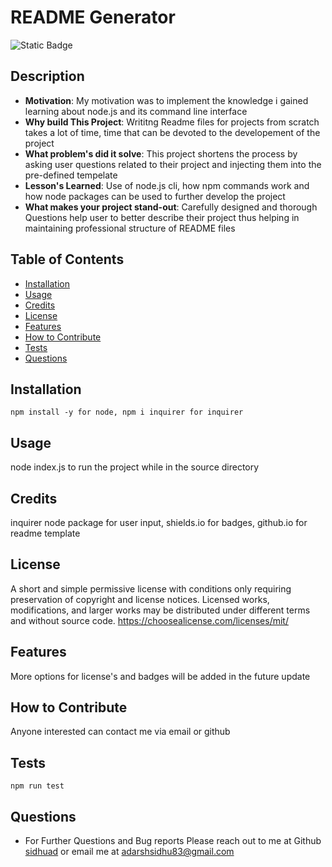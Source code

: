 
# README Generator

![Static Badge](https://img.shields.io/badge/License-MIT-green)

## Description

- **Motivation**: My motivation was to implement the knowledge i gained learning about node.js and its command line interface
- **Why build This Project**: Writitng Readme files for projects from scratch takes a lot of time, time that can be devoted to the developement of the project 
- **What problem's did it solve**: This project shortens the process by asking user questions related to their project and injecting  them into the pre-defined tempelate
- **Lesson's Learned**: Use of node.js cli, how npm commands work and how node packages can be used to further develop the project
- **What makes your project stand-out**: Carefully designed and thorough Questions help user to better describe their project thus helping in maintaining professional structure of README files

## Table of Contents

- [Installation](#installation)
- [Usage](#usage)
- [Credits](#credits)
- [License](#license)
- [Features](#features)
- [How to Contribute](#how-to-contribute)
- [Tests](#tests)
- [Questions](#questions)

## Installation
```
npm install -y for node, npm i inquirer for inquirer
```

## Usage
node index.js to run the project while in the source directory

## Credits
inquirer node package for user input, shields.io for badges, github.io for readme template

## License
A short and simple permissive license with conditions only requiring preservation of copyright and license notices. Licensed works, modifications, and larger works may be distributed under different terms and without source code. https://choosealicense.com/licenses/mit/

## Features
More options for license's and badges will be added in the future update

## How to Contribute
Anyone interested can contact me via email or github

## Tests
```
npm run test 
```

## Questions
- For Further Questions and Bug reports Please reach out to me at Github [sidhuad](https://github.com/sidhuad) or email me at adarshsidhu83@gmail.com